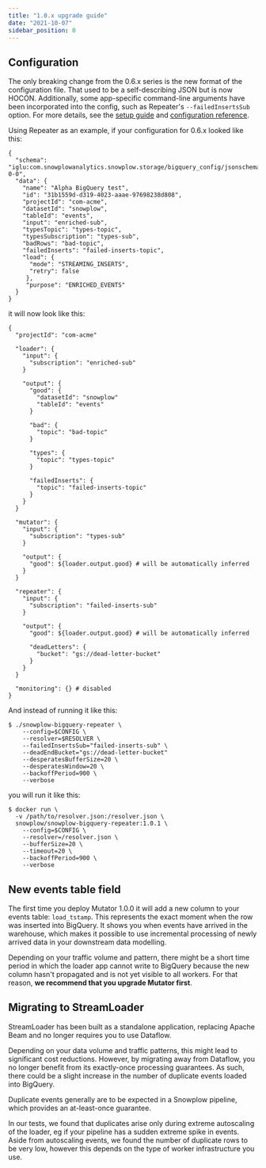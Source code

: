 ```yaml
---
title: "1.0.x upgrade guide"
date: "2021-10-07"
sidebar_position: 0
---
```


## Configuration

The only breaking change from the 0.6.x series is the new format of the configuration file. That used to be a self-describing JSON but is now HOCON. Additionally, some app-specific command-line arguments have been incorporated into the config, such as Repeater's `--failedInsertsSub` option. For more details, see the [setup guide](/docs/pipeline-components-and-applications/loaders-storage-targets/bigquery-loader/index.md#Setup_guide) and [configuration reference](/docs/pipeline-components-and-applications/loaders-storage-targets/bigquery-loader/snowplow-bigquery-loader-configuration-reference/index.md).

Using Repeater as an example, if your configuration for 0.6.x looked like this:

```
{
  "schema": "iglu:com.snowplowanalytics.snowplow.storage/bigquery_config/jsonschema/1-0-0",
  "data": {
    "name": "Alpha BigQuery test",
    "id": "31b1559d-d319-4023-aaae-97698238d808",
    "projectId": "com-acme",
    "datasetId": "snowplow",
    "tableId": "events",
    "input": "enriched-sub",
    "typesTopic": "types-topic",
    "typesSubscription": "types-sub",
    "badRows": "bad-topic",
    "failedInserts": "failed-inserts-topic",
    "load": {
      "mode": "STREAMING_INSERTS",
      "retry": false
     },
     "purpose": "ENRICHED_EVENTS"
  }
}
```

it will now look like this:

```
{
  "projectId": "com-acme"

  "loader": {
    "input": {
      "subscription": "enriched-sub"
    }

    "output": {
      "good": {
        "datasetId": "snowplow"
        "tableId": "events"
      }

      "bad": {
        "topic": "bad-topic"
      }

      "types": {
        "topic": "types-topic"
      }

      "failedInserts": {
        "topic": "failed-inserts-topic"
      }
    }
  }

  "mutator": {
    "input": {
      "subscription": "types-sub"
    }

    "output": {
      "good": ${loader.output.good} # will be automatically inferred
    }
  }

  "repeater": {
    "input": {
      "subscription": "failed-inserts-sub"
    }

    "output": {
      "good": ${loader.output.good} # will be automatically inferred

      "deadLetters": {
        "bucket": "gs://dead-letter-bucket"
      }
    }
  }

  "monitoring": {} # disabled
}
```

And instead of running it like this:

```
$ ./snowplow-bigquery-repeater \
    --config=$CONFIG \
    --resolver=$RESOLVER \
    --failedInsertsSub="failed-inserts-sub" \
    --deadEndBucket="gs://dead-letter-bucket"
    --desperatesBufferSize=20 \
    --desperatesWindow=20 \  
    --backoffPeriod=900 \
    --verbose
```

you will run it like this:

```
$ docker run \
  -v /path/to/resolver.json:/resolver.json \
  snowplow/snowplow-bigquery-repeater:1.0.1 \
    --config=$CONFIG \
    --resolver=/resolver.json \
    --bufferSize=20 \
    --timeout=20 \
    --backoffPeriod=900 \
    --verbose
```

## New events table field

The first time you deploy Mutator 1.0.0 it will add a new column to your events table: `load_tstamp`. This represents the exact moment when the row was inserted into BigQuery. It shows you when events have arrived in the warehouse, which makes it possible to use incremental processing of newly arrived data in your downstream data modelling.

Depending on your traffic volume and pattern, there might be a short time period in which the loader app cannot write to BigQuery because the new column hasn't propagated and is not yet visible to all workers. For that reason, **we recommend that you upgrade Mutator first**.

## Migrating to StreamLoader

StreamLoader has been built as a standalone application, replacing Apache Beam and no longer requires you to use Dataflow.

Depending on your data volume and traffic patterns, this might lead to significant cost reductions. However, by migrating away from Dataflow, you no longer benefit from its exactly-once processing guarantees. As such, there could be a slight increase in the number of duplicate events loaded into BigQuery.

Duplicate events generally are to be expected in a Snowplow pipeline, which provides an at-least-once guarantee.

In our tests, we found that duplicates arise only during extreme autoscaling of the loader, eg if your pipeline has a sudden extreme spike in events. Aside from autoscaling events, we found the number of duplicate rows to be very low, however this depends on the type of worker infrastructure you use.

